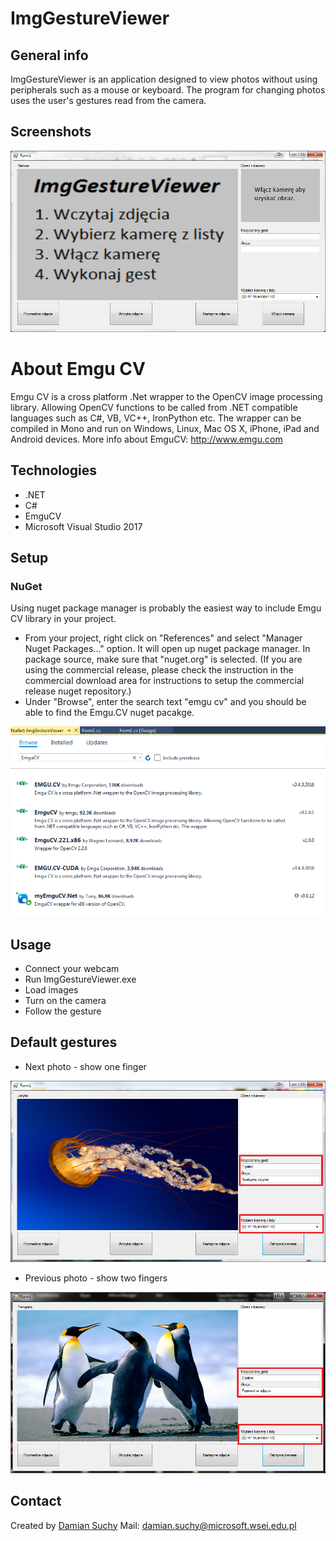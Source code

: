 # ImgGestureViewer

## General info
ImgGestureViewer is an application designed to view photos without using peripherals such as a mouse or keyboard. The program for changing photos uses the user's gestures read from the camera.

## Screenshots
![main](./img/main.png)

# About Emgu CV
Emgu CV is a cross platform .Net wrapper to the OpenCV image processing library. Allowing OpenCV functions to be called from .NET compatible languages such as C#, VB, VC++, IronPython etc. The wrapper can be compiled in Mono and run on Windows, Linux, Mac OS X, iPhone, iPad and Android devices.
More info about EmguCV: http://www.emgu.com
## Technologies
* .NET 
* C#
* EmguCV
* Microsoft Visual Studio 2017

## Setup
### NuGet
Using nuget package manager is probably the easiest way to include Emgu CV library in your project. 
* From your project, right click on "References" and select "Manager Nuget Packages..." option. It will open up nuget package manager. In package source, make sure that "nuget.org" is selected. (If you are using the commercial release, please check the instruction in the commercial download area for instructions to setup the commercial release nuget repository.)
* Under "Browse", enter the search text "emgu cv" and you should be able to find the Emgu.CV nuget pacakge. 

![nuget](./img/emgucv_nuget.png)

## Usage

* Connect your webcam
* Run ImgGestureViewer.exe
* Load images
* Turn on the camera
* Follow the gesture

## Default gestures
* Next photo - show one finger

![nextPhoto](./img/emgucv_working1.png)


* Previous photo - show two fingers

![previousPhoto](./img/emgucv_working2.png)

 
## Contact
Created by [Damian Suchy](https://github.com/4lkon) 
Mail: damian.suchy@microsoft.wsei.edu.pl